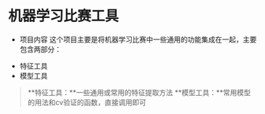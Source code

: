 # 机器学习比赛工具

* 项目内容
这个项目主要是将机器学习比赛中一些通用的功能集成在一起，主要包含两部分：
- 特征工具
- 模型工具

> **特征工具：**一些通用或常用的特征提取方法
**模型工具：**常用模型的用法和cv验证的函数，直接调用即可
